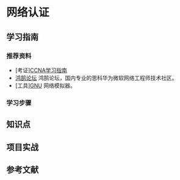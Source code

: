 # 网络认证

## 学习指南

### 推荐资料

* [考证][CCNA学习指南](http://product.dangdang.com/22630120.html)
* [鸿鹄论坛](http://bbs.hh010.com) 鸿鹄论坛，国内专业的思科华为微软网络工程师技术社区。
* [工具][GNU](https://www.gnu.org/home.en.html) 网络模拟器。

### 学习步骤

## 知识点

## 项目实战

## 参考文献
